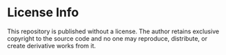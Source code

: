 # License Info
This repository is published without a license.
The author retains exclusive copyright to the source code and no one may 
reproduce, distribute, or create derivative works from it.
